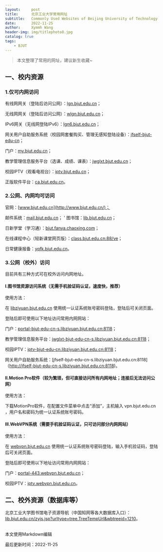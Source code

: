 ```yaml
---
layout:     post
title:      北京工业大学常用网址
subtitle:   Commonly Used Websites of Beijing University of Technology
date:       2022-11-25
author:     Xymmh Wang
header-img: img/titlephoto8.jpg
catalog: true
tags:
    - BJUT
---
```


>本文整理了常用的网址，建议新生收藏~


## 一、校内资源

### 1.仅可内网访问

有线网网关（登陆后访问公网）：[lgn.bjut.edu.cn](http://lgn.bjut.edu.cn/)；

无线网网关（登陆后访问公网）：[wlgn.bjut.edu.cn](http://wlgn.bjut.edu.cn/)；

IPv6网关（无线网登陆IPv6）：[lgn6.bjut.edu.cn](http://lgn6.bjut.edu.cn/)；

网关用户自助服务系统（校园网套餐购买、管理无感知登陆设备）：[jfself-bjut-edu-cn](http://jfself-bjut-edu-cn/)；

门户：[my.bjut.edu.cn](http://my.bjut.edu.cn/)；

教学管理信息服务平台（选课、成绩、课表）：[jwglxt.bjut.edu.cn](http://jwglxt.bjut.edu.cn/)；

校园IPTV（观看电视台）：[iptv.bjut.edu.cn](http://iptv.bjut.edu.cn/)；

正版软件平台：[ca.bjut.edu.cn](http://ca.bjut.edu.cn/)。
<br>
### 2.公网、内网均可访问

官网：[www.bjut.edu.cn](http://www.bjut.edu.cn/)；

邮件系统：[mail.bjut.edu.cn](http://mail.bjut.edu.cn/)；
'
图书馆：[lib.bjut.edu.cn](http://lib.bjut.edu.cn/)；

日新学堂（学习通）：[bjut.fanya.chaoxing.com](https://bjut.fanya.chaoxing.com/)；

在线课程中心（轻新课堂网页版）：[class.bjut.edu.cn:88/ve](http://class.bjut.edu.cn:88/ve/)；

日常健康报备：[yqfk.bjut.edu.cn](https://yqfk.bjut.edu.cn/)。
<br>
### 3.公网（校外）访问

目前共有三种方式可在校外访问内网地址。


#### I.图书馆资源访问系统（无需手机验证码认证，速度快，推荐）

使用方法：

在 [libziyuan.bjut.edu.cn](https://libziyuan.bjut.edu.cn/) 使用统一认证系统账号密码登陆，登陆后可关闭页面。

登陆后即可使用以下地址访问常用内网网站：

门户：[portal-bjut-edu-cn-s.libziyuan.bjut.edu.cn:8118](http://portal-bjut-edu-cn-s.libziyuan.bjut.edu.cn:8118/)；

教学管理信息服务平台：[jwglxt-bjut-edu-cn-s.libziyuan.bjut.edu.cn:8118](http://jwglxt-bjut-edu-cn-s.libziyuan.bjut.edu.cn:8118/)；

校园IPTV：[iptv-bjut-edu-cn.libziyuan.bjut.edu.cn:8118](http://iptv-bjut-edu-cn.libziyuan.bjut.edu.cn:8118/)；

网关用户自助服务系统：[jfself-bjut-edu-cn-s.libziyuan.bjut.edu.cn:8118]（http://jfself-bjut-edu-cn-s.libziyuan.bjut.edu.cn:8118)。
<br>
#### II.Motion Pro软件（较为繁琐，但可直接访问所有内网地址；连接后无法访问公网）

使用方法：

下载MotionPro软件，在配置文件菜单中点击“添加”，主机输入 vpn.bjut.edu.cn ，用户名和密码为统一认证系统账号密码。
<br>
#### III.WebVPN系统（需要手机验证码认证，只可访问部分内网网站）

使用方法：

在 [webvpn.bjut.edu.cn](http://webvpn.bjut.edu.cn/) 使用统一认证系统账号密码登陆，输入手机验证码，登陆后可关闭页面。

登陆后即可使用以下地址访问常用内网网站：

门户：[portal-443.webvpn.bjut.edu.cn](http://portal-443.webvpn.bjut.edu.cn/)；

校园IPTV：[iptv.webvpn.bjut.edu.cn](http://iptv.webvpn.bjut.edu.cn/)。
<br>
## 二、校外资源（数据库等）

北京工业大学图书馆电子资源导航（中国知网等各大数据库入口）：
[lib.bjut.edu.cn/zyjs.jsp?urltype=tree.TreeTempUrl&wbtreeid=1210](https://lib.bjut.edu.cn/zyjs.jsp?urltype=tree.TreeTempUrl&wbtreeid=1210)。


<br>
本文使用Markdown编辑

最后更新时间：2022-11-25
